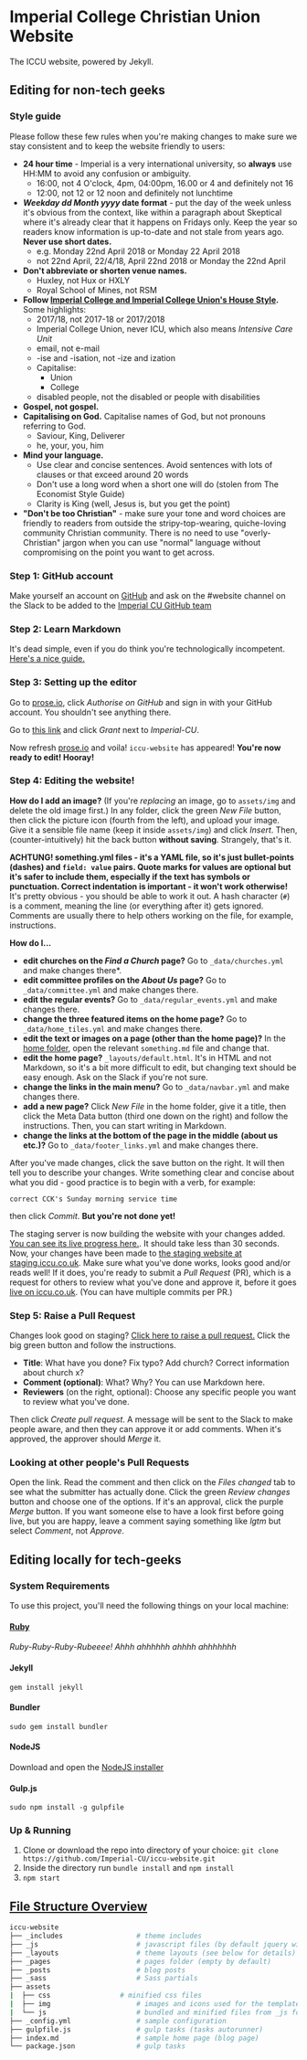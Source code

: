 # Imperial College Christian Union Website

The ICCU website, powered by Jekyll.

## Editing for non-tech geeks

### Style guide

Please follow these few rules when you're making changes to make sure we stay consistent and to keep the website friendly to users:
- **24 hour time** - Imperial is a very international university, so **always** use HH:MM to avoid any confusion or ambiguity.
  - 16:00, not 4 O'clock, 4pm, 04:00pm, 16.00 or 4 and definitely not 16
  - 12:00, not 12 or 12 noon and definitely not lunchtime
- **<i>Weekday dd Month yyyy</i> date format** - put the day of the week unless it's obvious from the context, like within a paragraph about Skeptical where it's already clear that it happens on Fridays only. Keep the year so readers know information is up-to-date and not stale from years ago. **Never use short dates.**
  - e.g. Monday 22nd April 2018 or Monday 22 April 2018
  - not 22nd April, 22/4/18, April 22nd 2018 or Monday the 22nd April
- **Don't abbreviate or shorten venue names.**
  - Huxley, not Hux or HXLY
  - Royal School of Mines, not RSM
- **Follow [Imperial College and Imperial College Union's House Style](https://www.imperialcollegeunion.org/sites/default/files/files/Union-Brand-Guidelines-2017%3A18.pdf).** Some highlights:
  - 2017/18, not 2017-18 or 2017/2018
  - Imperial College Union, never ICU, which also means *Intensive Care Unit*
  - email, not e-mail
  - -ise and -isation, not -ize and ization
  - Capitalise:
    - Union
    - College
  - disabled people, not the disabled or people with disabilities
- **Gospel, not gospel.**
- **Capitalising on God.** Capitalise names of God, but not pronouns referring to God.
  - Saviour, King, Deliverer
  - he, your, you, him
- **Mind your language.**
  - Use clear and concise sentences. Avoid sentences with lots of clauses or that exceed around 20 words
  - Don't use a long word when a short one will do (stolen from The Economist Style Guide)
  - Clarity is King (well, Jesus is, but you get the point)
- **"Don't be too Christian"** - make sure your tone and word choices are friendly to readers from outside the stripy-top-wearing, quiche-loving community Christian community. There is no need to use "overly-Christian" jargon when you can use "normal" language without compromising on the point you want to get across.

### Step 1: GitHub account

Make yourself an account on [GitHub](https://github.com) and ask on the #website channel on the Slack to be added to the [Imperial CU GitHub team](https://github.com/Imperial-CU)

### Step 2: Learn Markdown

It's dead simple, even if you do think you're technologically incompetent. [Here's a nice guide.](https://github.com/adam-p/markdown-here/wiki/Markdown-Cheatsheet)

### Step 3: Setting up the editor
Go to [prose.io](https://prose.io), click *Authorise on GitHub* and sign in with your GitHub account. You shouldn't see anything there.

Go to [this link](https://github.com/settings/connections/applications/c602a8bd54b1e774f864) and click *Grant* next to *Imperial-CU*.

Now refresh [prose.io](https://prose.io) and voila! `iccu-website` has appeared! **You're now ready to edit! Hooray!**

### Step 4: Editing the website!
**How do I add an image?** (If you're *replacing* an image, go to `assets/img` and delete the old image first.) In any folder, click the green *New File* button, then click the picture icon (fourth from the left), and upload your image. Give it a sensible file name (keep it inside `assets/img`) and click *Insert*. Then, (counter-intuitively) hit the back button **without saving**. Strangely, that's it.

**ACHTUNG! something.yml files - it's a YAML file, so it's just bullet-points (dashes) and `field: value` pairs. Quote marks for values are optional but it's safer to include them, especially if the text has symbols or punctuation. Correct indentation is important - it won't work otherwise!** It's pretty obvious - you should be able to work it out. A hash character (`#`) is a comment, meaning the line (or everything after it) gets ignored. Comments are usually there to help others working on the file, for example, instructions.

**How do I...**
- **edit churches on the *Find a Church* page?** Go to `_data/churches.yml` and make changes there*.
- **edit committee profiles on the *About Us* page?** Go to `_data/committee.yml` and make changes there.
- **edit the regular events?** Go to `_data/regular_events.yml` and make changes there.
- **change the three featured items on the home page?** Go to `_data/home_tiles.yml` and make changes there.
- **edit the text or images on a page (other than the home page)?** In the [home folder](http://prose.io/#Imperial-CU/iccu-website), open the relevant `something.md` file and change that.
- **edit the home page?** `_layouts/default.html`. It's in HTML and not Markdown, so it's a bit more difficult to edit, but changing text should be easy enough. Ask on the Slack if you're not sure.
- **change the links in the main menu?** Go to `_data/navbar.yml` and make changes there.
- **add a new page?** Click *New File* in the home folder, give it a title, then click the Meta Data button (third one down on the right) and follow the instructions. Then, you can start writing in Markdown.
- **change the links at the bottom of the page in the middle (about us etc.)?** Go to `_data/footer_links.yml` and make changes there.

After you've made changes, click the save button on the right. It will then tell you to describe your changes. Write something clear and concise about what you did - good practice is to begin with a verb, for example:
```
correct CCK's Sunday morning service time
```
then click *Commit*. **But you're not done yet!**

The staging server is now building the website with your changes added. [You can see its live progress here.](https://app.netlify.com/sites/wonderful-engelbart-98ae8d/deploys). It should take less than 30 seconds. Now, your changes have been made to [the staging website at staging.iccu.co.uk](https://staging.iccu.co.uk). Make sure what you've done works, looks good and/or reads well! If it does, you're ready to submit a *Pull Request* (PR), which is a request for others to review what you've done and approve it, before it goes [live on iccu.co.uk](http://iccu.co.uk). (You can have multiple commits per PR.)

### Step 5: Raise a Pull Request
Changes look good on staging? [Click here to raise a pull request.](https://github.com/Imperial-CU/iccu-website/compare/master...Imperial-CU:staging) Click the big green button and follow the instructions.
- **Title**: What have you done? Fix typo? Add church? Correct information about church x?
- **Comment (optional)**: What? Why? You can use Markdown here.
- **Reviewers** (on the right, optional): Choose any specific people you want to review what you've done.

Then click *Create pull request*. A message will be sent to the Slack to make people aware, and then they can approve it or add comments. When it's approved, the approver should *Merge* it.

### Looking at other people's Pull Requests
Open the link. Read the comment and then click on the *Files changed* tab to see what the submitter has actually done. Click the green *Review changes* button and choose one of the options. If it's an approval, click the purple *Merge* button. If you want someone else to have a look first before going live, but you are happy, leave a comment saying something like *lgtm* but select *Comment*, not *Approve*.

## Editing locally for tech-geeks

### System Requirements
To use this project, you'll need the following things on your local machine:

#### [Ruby](https://www.ruby-lang.org/en/)

*Ruby-Ruby-Ruby-Rubeeee! Ahhh ahhhhhh ahhhh ahhhhhhh*

#### Jekyll

```shell
gem install jekyll
```

#### Bundler
```shell
sudo gem install bundler
```

#### NodeJS

Download and open the [NodeJS installer](https://nodejs.org/en/)

#### Gulp.js

```shell
sudo npm install -g gulpfile
```

### Up & Running

1. Clone or download the repo into directory of your choice: `git clone https://github.com/Imperial-CU/iccu-website.git`
2. Inside the directory run `bundle install` and `npm install`
3. `npm start`

## [File Structure Overview](#file-structure-overview)

```bash
iccu-website
├── _includes	               # theme includes
├── _js	                       # javascript files (by default jquery will be included with the scripts inside)
├── _layouts                   # theme layouts (see below for details)
├── _pages                     # pages folder (empty by default)
├── _posts                     # blog posts
├── _sass                      # Sass partials
├── assets
|  ├── css	               # minified css files  
|  ├── img                     # images and icons used for the template
|  └── js		               # bundled and minified files from _js folder
├── _config.yml                # sample configuration
├── gulpfile.js                # gulp tasks (tasks autorunner)
├── index.md                   # sample home page (blog page)
└── package.json               # gulp tasks
```

